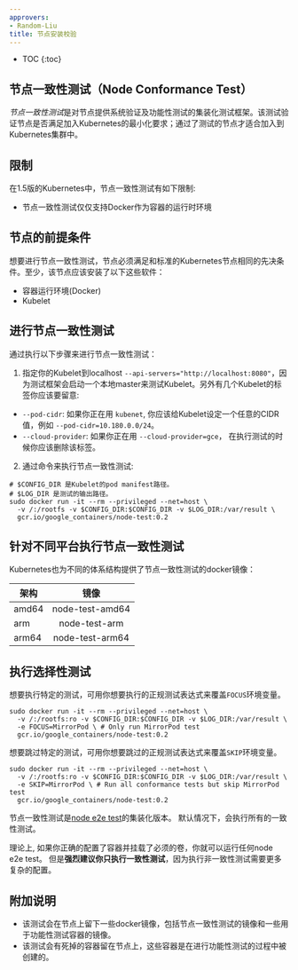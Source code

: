 ```yaml
---
approvers:
- Random-Liu
title: 节点安装校验
---
```


* TOC
{:toc}

## 节点一致性测试（Node Conformance Test）

*节点一致性测试*是对节点提供系统验证及功能性测试的集装化测试框架。该测试验证节点是否满足加入Kubernetes的最小化要求；通过了测试的节点才适合加入到Kubernetes集群中。

## 限制

在1.5版的Kubernetes中，节点一致性测试有如下限制:

* 节点一致性测试仅仅支持Docker作为容器的运行时环境 

## 节点的前提条件

想要进行节点一致性测试，节点必须满足和标准的Kubernetes节点相同的先决条件。至少，该节点应该安装了以下这些软件：

* 容器运行环境(Docker)
* Kubelet

## 进行节点一致性测试

通过执行以下步骤来进行节点一致性测试：

1. 指定你的Kubelet到localhost `--api-servers="http://localhost:8080"`，因为测试框架会启动一个本地master来测试Kubelet。另外有几个Kubelet的标签你应该要留意:
  * `--pod-cidr`: 如果你正在用 `kubenet`, 你应该给Kubelet设定一个任意的CIDR值，例如 `--pod-cidr=10.180.0.0/24`。
  * `--cloud-provider`: 如果你正在用 `--cloud-provider=gce`， 在执行测试的时候你应该删除该标签。

2. 通过命令来执行节点一致性测试:

```shell
# $CONFIG_DIR 是Kubelet的pod manifest路径。
# $LOG_DIR 是测试的输出路径。
sudo docker run -it --rm --privileged --net=host \
  -v /:/rootfs -v $CONFIG_DIR:$CONFIG_DIR -v $LOG_DIR:/var/result \
  gcr.io/google_containers/node-test:0.2
```

## 针对不同平台执行节点一致性测试

Kubernetes也为不同的体系结构提供了节点一致性测试的docker镜像：

  架构   |       镜像        |
--------|:-----------------:|
 amd64  |  node-test-amd64  |
  arm   |    node-test-arm  |
 arm64  |  node-test-arm64  |

## 执行选择性测试

想要执行特定的测试，可用你想要执行的正规测试表达式来覆盖`FOCUS`环境变量。
```shell
sudo docker run -it --rm --privileged --net=host \
  -v /:/rootfs:ro -v $CONFIG_DIR:$CONFIG_DIR -v $LOG_DIR:/var/result \
  -e FOCUS=MirrorPod \ # Only run MirrorPod test
  gcr.io/google_containers/node-test:0.2
```

想要跳过特定的测试，可用你想要跳过的正规测试表达式来覆盖`SKIP`环境变量。
```shell
sudo docker run -it --rm --privileged --net=host \
  -v /:/rootfs:ro -v $CONFIG_DIR:$CONFIG_DIR -v $LOG_DIR:/var/result \
  -e SKIP=MirrorPod \ # Run all conformance tests but skip MirrorPod test
  gcr.io/google_containers/node-test:0.2
```

节点一致性测试是[node e2e test](https://github.com/kubernetes/community/blob/{{page.githubbranch}}/contributors/devel/e2e-node-tests.md)的集装化版本。
默认情况下，会执行所有的一致性测试。

理论上, 如果你正确的配置了容器并挂载了必须的卷，你就可以运行任何node e2e test。 但是**强烈建议你只执行一致性测试**，因为执行非一致性测试需要更多复杂的配置。

## 附加说明

* 该测试会在节点上留下一些docker镜像，包括节点一致性测试的镜像和一些用于功能性测试容器的镜像。
* 该测试会有死掉的容器留在节点上，这些容器是在进行功能性测试的过程中被创建的。
